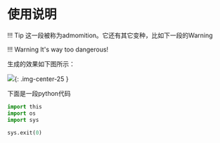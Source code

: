 # 使用说明

!!! Tip
    这一段被称为admomition。它还有其它变种，比如下一段的Warning

!!! Warning
    It's way too dangerous!

生成的效果如下图所示：

![](https://images.jieyu.ai/images/2023/03/20230402230459.png){: .img-center-25 }

<!--page-->
下面是一段python代码

```python
import this
import os
import sys

sys.exit(0)
```
